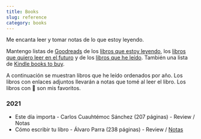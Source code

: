 ```yaml
---
title: Books
slug: reference
category: books
---
```


Me encanta leer y tomar notas de lo que estoy leyendo.

Mantengo listas de [Goodreads][1] de los [libros que estoy leyendo][2], los [libros que quiero leer en el futuro][3] y de los [libros que he leído][4]. También una lista de [Kindle books to buy][5].

A continuación se muestran libros que he leído ordenados por año. Los libros con enlaces adjuntos llevarán a notas que tomé al leer el libro. Los libros con 🌟 son mis favoritos.

### 2021
- Este día importa - Carlos Cuauhtémoc Sánchez (207 páginas) - Review / Notas
- Cómo escribir tu libro - Álvaro Parra (238 páginas) - Review / [Notas][6]

[1]:	https://www.goodreads.com/user/show/34679674-eleazar-resendez
[2]:	https://www.goodreads.com/review/list/34679674?shelf=currently-reading
[3]:	https://www.goodreads.com/review/list/34679674?shelf=to-read
[4]:	https://www.goodreads.com/review/list/34679674?shelf=read
[5]:	https://www.amazon.com.mx/hz/wishlist/ls/32O1MLLWKGXQI
[6]:	/blog/notas-como-escribir-tu-libro